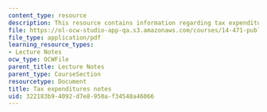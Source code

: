 ```yaml
---
content_type: resource
description: This resource contains information regarding tax expenditures notes.
file: https://ol-ocw-studio-app-qa.s3.amazonaws.com/courses/14-471-public-economics-i-fall-2012/322183b94092d7e8950af34548a46066_MIT14_471F12_tax_expend.pdf
file_type: application/pdf
learning_resource_types:
- Lecture Notes
ocw_type: OCWFile
parent_title: Lecture Notes
parent_type: CourseSection
resourcetype: Document
title: Tax expenditures notes
uid: 322183b9-4092-d7e8-950a-f34548a46066
---
```

